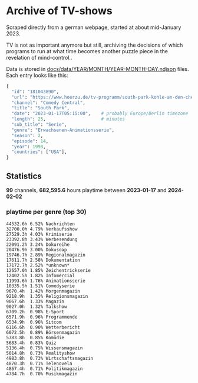 # Archive of TV-shows

Scraped directly from a german webpage, started at about mid-January 2023.

TV is not as important anymore but still, archiving the decisions of which programs to run at what time
becomes another puzzle piece in the revelation of mind-control.. 

Data is stored in [docs/data/YEAR/MONTH/YEAR-MONTH-DAY.ndjson](docs/data/) files. 
Each entry looks like this:

```python
{
  "id": "181043890", 
  "url": "https://www.hoerzu.de/tv-programm/south-park-kohle-an-den-chefkoch/bid_181043890/", 
  "channel": "Comedy Central", 
  "title": "South Park", 
  "date": "2023-01-17T05:15:00",    # probably Europe/Berlin timezone 
  "length": 25,                     # minutes 
  "sub_title": "Serie", 
  "genre": "Erwachsenen-Animationsserie", 
  "season": 2, 
  "episode": 14, 
  "year": 1998, 
  "countries": ["USA"],
}
```

## Statistics

**99** channels, **682,595.6** hours playtime between **2023-01-17** and **2024-02-02**


### playtime per genre (top 30)

    44532.6h 6.52% Nachrichten
    32700.0h 4.79% Verkaufsshow
    27529.3h 4.03% Krimiserie
    23392.8h 3.43% Werbesendung
    22091.2h 3.24% Dokureihe
    20476.9h 3.00% Dokusoap
    19746.7h 2.89% Regionalmagazin
    17611.7h 2.58% Dokumentation
    17172.7h 2.52% *unknown*
    12657.0h 1.85% Zeichentrickserie
    12402.5h 1.82% Infomercial
    11993.6h 1.76% Animationsserie
    10335.5h 1.51% Comedyserie
    9670.4h  1.42% Morgenmagazin
    9218.9h  1.35% Religionsmagazin
    9067.6h  1.33% Magazin
    9027.0h  1.32% Talkshow
    6709.2h  0.98% E-Sport
    6571.9h  0.96% Programmende
    6534.9h  0.96% Sitcom
    6116.6h  0.90% Wetterbericht
    6072.5h  0.89% Börsenmagazin
    5783.8h  0.85% Komödie
    5683.4h  0.83% Quiz
    5136.4h  0.75% Wissensmagazin
    5014.8h  0.73% Realityshow
    4983.8h  0.73% Wirtschaftsmagazin
    4870.3h  0.71% Telenovela
    4867.4h  0.71% Politikmagazin
    4784.7h  0.70% Musikmagazin
